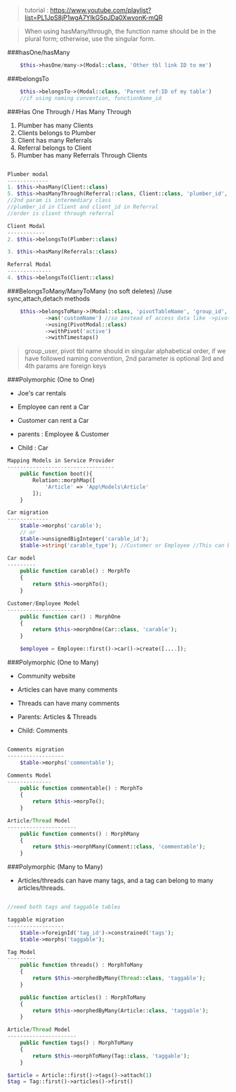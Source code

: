> tutorial : https://www.youtube.com/playlist?list=PL1JpS8jP1wgA7YIkG5pJDa0XwvonK-mQR

> When using hasMany/through, the function name should be in the plural form; otherwise, use the singular form.

###hasOne/hasMany

```php
    $this->hasOne/many->(Modal::class, 'Other tbl link ID to me')
```

###belongsTo

```php
    $this->belongsTo->(Modal::class, 'Parent ref:ID of my table')
    //if using naming convention, functionName_id
```

###Has One Through / Has Many Through

1. Plumber has many Clients
2. Clients belongs to Plumber
3. Client has many Referrals
4. Referral belongs to Client
5. Plumber has many Referrals Through Clients

```php

Plumber modal
-------------
1. $this->hasMany(Client::class)
5. $this->hasManyThrough(Referral::class, Client::class, 'plumber_id', 'client_id')
//2nd param is intermediary class
//plumber_id in Client and client_id in Referral
//order is client through referral

Client Modal
------------
2. $this->belongsTo(Plumber::class)

3. $this->hasMany(Referrals::class)

Referral Modal
--------------
4. $this->belongsTo(Client::class)
```

###BelongsToMany/ManyToMany (no soft deletes) //use sync,attach,detach methods

```php
    $this->belongsToMany->(Modal::class, 'pivotTableName', 'group_id', 'user_id')
            ->as('customName') //so instead of access data like ->pivot->name, can access like >customName->name
            ->using(PivotModal::class)
            ->withPivot('active')
            ->withTimestaps()
```

> group_user, pivot tbl name should in singular alphabetical order, if we have followed naming convention, 2nd parameter is optional
> 3rd and 4th params are foreign keys

###Polymorphic (One to One)

-   Joe's car rentals

-   Employee can rent a Car
-   Customer can rent a Car

-   parents : Employee & Customer
-   Child : Car

```php
Mapping Models in Service Provider
----------------------------------
    public function boot(){
        Relation::morphMap([
            'Article' => 'App\Models\Article'
        ]);
    }

Car migration
-------------
    $table->morphs('carable');
    // or
    $table->unsignedBigInteger('carable_id');
    $table->string('carable_type'); //Customer or Employee //This can be aliased in a service provider; otherwise, it saves the full path of the model in the database column.

Car model
---------
    public function carable() : MorphTo
    {
        return $this->morphTo();
    }

Customer/Employee Model
----------------------
    public function car() : MorphOne
    {
        return $this->morphOne(Car::class, 'carable');
    }

    $employee = Employee::first()->car()->create([....]);
```

###Polymorphic (One to Many)

-   Community website

-   Articles can have many comments
-   Threads can have many comments

-   Parents: Articles & Threads
-   Child: Comments

```php

Comments migration
------------------
    $table->morphs('commentable');

Comments Model
--------------
    public function commentable() : MorphTo
    {
        return $this->morpTo();
    }

Article/Thread Model
----------------------
    public function comments() : MorphMany
    {
        return $this->morphMany(Comment::class, 'commentable');
    }

```

###Polymorphic (Many to Many)

-   Articles/threads can have many tags, and a tag can belong to many articles/threads.

```php

//need both tags and taggable tables

taggable migration
------------------
    $table->foreignId('tag_id')->constrained('tags');
    $table->morphs('taggable');

Tag Model
---------
    public function threads() : MorphToMany
    {
        return $this->morphedByMany(Thread::class, 'taggable');
    }

    public function articles() : MorphToMany
    {
        return $this->morphedByMany(Article::class, 'taggable');
    }

Article/Thread Model
----------------------
    public function tags() : MorphToMany
    {
        return $this->morphToMany(Tag::class, 'taggable');
    }

$article = Article::first()->tags()->attach(1)
$tag = Tag::first()->articles()->first()
```
